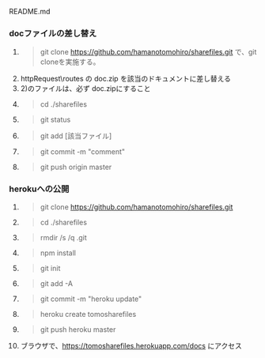 
README.md

 ### docファイルの差し替え ###
 1) > git clone https://github.com/hamanotomohiro/sharefiles.git で、git cloneを実施する。
 2)  httpRequest\routes の doc.zip を該当のドキュメントに差し替える
 3)  2)のファイルは、必ず doc.zipにすること
 4) > cd ./sharefiles
 5) > git status
 6) > git add [該当ファイル]
 7) > git commit -m "comment"
 8) > git push origin master


 ### herokuへの公開 ###
 1) > git clone https://github.com/hamanotomohiro/sharefiles.git
 2) > cd ./sharefiles
 3) > rmdir /s /q .git
 4) > npm install
 5) > git init
 6) > git add -A
 7) > git commit -m "heroku update"
 8) > heroku create tomosharefiles
 9) > git push heroku master
10) ブラウザで、https://tomosharefiles.herokuapp.com/docs にアクセス
 